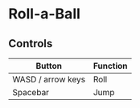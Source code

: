 # Roll-a-Ball

## Controls

| Button | Function |
| - | - |
| WASD / arrow keys | Roll |
| Spacebar | Jump |

